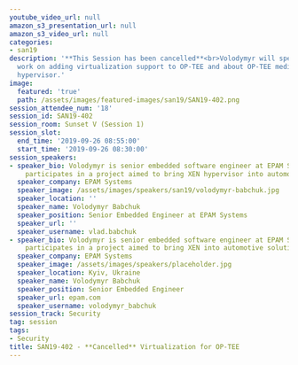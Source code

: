 ```yaml
---
youtube_video_url: null
amazon_s3_presentation_url: null
amazon_s3_video_url: null
categories:
- san19
description: '**This Session has been cancelled**<br>Volodymyr will speak about his
  work on adding virtualization support to OP-TEE and about OP-TEE mediator in Xen
  hypervisor.'
image:
  featured: 'true'
  path: /assets/images/featured-images/san19/SAN19-402.png
session_attendee_num: '18'
session_id: SAN19-402
session_room: Sunset V (Session 1)
session_slot:
  end_time: '2019-09-26 08:55:00'
  start_time: '2019-09-26 08:30:00'
session_speakers:
- speaker_bio: Volodymyr is senior embedded software engineer at EPAM Systems. He
    participates in a project aimed to bring XEN hypervisor into automotive solutions.
  speaker_company: EPAM Systems
  speaker_image: /assets/images/speakers/san19/volodymyr-babchuk.jpg
  speaker_location: ''
  speaker_name: Volodymyr Babchuk
  speaker_position: Senior Embedded Engineer at EPAM Systems
  speaker_url: ''
  speaker_username: vlad.babchuk
- speaker_bio: Volodymyr is senior embedded software engineer at EPAM Systems. He
    participates in a project aimed to bring XEN into automotive solutions. 
  speaker_company: EPAM Systems
  speaker_image: /assets/images/speakers/placeholder.jpg
  speaker_location: Kyiv, Ukraine
  speaker_name: Volodymyr Babchuk
  speaker_position: Senior Embedded Engineer
  speaker_url: epam.com
  speaker_username: volodymyr_babchuk
session_track: Security
tag: session
tags:
- Security
title: SAN19-402 - **Cancelled** Virtualization for OP-TEE
---
```


